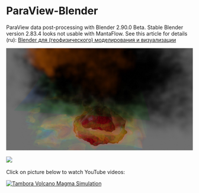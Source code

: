 # ParaView-Blender

ParaView data post-processing with Blender 2.90.0 Beta. Stable Blender version 2.83.4 looks not usable with MantaFlow. See this article for details (ru): [Blender для (геофизического) моделирования и визуализации](https://habr.com/ru/post/515122/)

![](Tambora/BlenderTamboraSimulation.jpg)

![](Lahendong/BlenderLahendong.jpg)

Click on picture below to watch YouTube videos:

[![Tambora Volcano Magma Simulation](https://img.youtube.com/vi/0rp30Ez1s1Y/hqdefault.jpg)](https://www.youtube.com/watch?v=0rp30Ez1s1Y)
